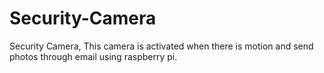 # Security-Camera
Security Camera, This camera is activated when there is motion and send photos through email using raspberry pi.
